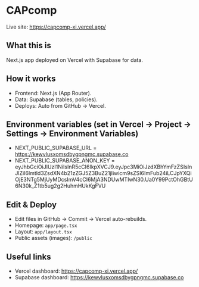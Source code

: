 # CAPcomp

Live site: https://capcomp-xi.vercel.app/

## What this is
Next.js app deployed on Vercel with Supabase for data.

## How it works
- Frontend: Next.js (App Router).
- Data: Supabase (tables, policies).
- Deploys: Auto from GitHub → Vercel.

## Environment variables (set in Vercel → Project → Settings → Environment Variables)
- NEXT_PUBLIC_SUPABASE_URL = https://kewvlusxomsdbygpngmc.supabase.co
- NEXT_PUBLIC_SUPABASE_ANON_KEY = eyJhbGciOiJIUzI1NiIsInR5cCI6IkpXVCJ9.eyJpc3MiOiJzdXBhYmFzZSIsInJlZiI6Imtld3ZsdXN4b21zZGJ5Z3BuZ21jIiwicm9sZSI6ImFub24iLCJpYXQiOjE3NTg5MjUyMDcsImV4cCI6MjA3NDUwMTIwN30.Ua0Y99PctOhGBtU6N30k_Z1tb5ug2g2HuhmHUkKgFVU

## Edit & Deploy
- Edit files in GitHub → Commit → Vercel auto-rebuilds.
- Homepage: `app/page.tsx`
- Layout: `app/layout.tsx`
- Public assets (images): `/public`

## Useful links
- Vercel dashboard: https://capcomp-xi.vercel.app/
- Supabase dashboard: https://kewvlusxomsdbygpngmc.supabase.co
